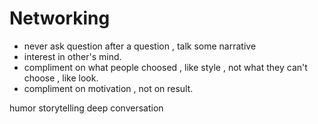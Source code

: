 # Networking

- never ask question after a question , talk some narrative
- interest in other's mind.
- compliment on what people choosed , like style , not what they can't choose , like look.
- compliment on motivation , not on result.


humor
storytelling
deep conversation
